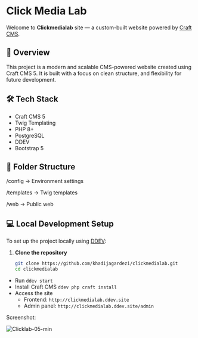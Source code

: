 # Click Media Lab

Welcome to **Clickmedialab** site — a custom-built website powered by [Craft CMS](https://craftcms.com/).

## 🚀 Overview

This project is a modern and scalable CMS-powered website created using Craft CMS 5. It is built with a focus on clean structure, and flexibility for future development.

## 🛠 Tech Stack

- Craft CMS 5
- Twig Templating
- PHP 8+
- PostgreSQL
- DDEV 
- Bootstrap 5

## 📁 Folder Structure

/config → Environment settings

/templates → Twig templates

/web → Public web 


## 💻 Local Development Setup

To set up the project locally using [DDEV](https://ddev.readthedocs.io/en/stable/):

1. **Clone the repository**
   ```bash
   git clone https://github.com/khadijagardezi/clickmedialab.git
   cd clickmedialab

- Run `ddev start`
- Install Craft CMS `ddev php craft install`
- Access the site
  - Frontend: `http://clickmedialab.ddev.site`
  - Admin panel: `http://clickmedialab.ddev.site/admin`

Screenshot:

![Clicklab-05-min](https://github.com/user-attachments/assets/b6b566b5-836e-43a7-afa7-01e5b83948de)



